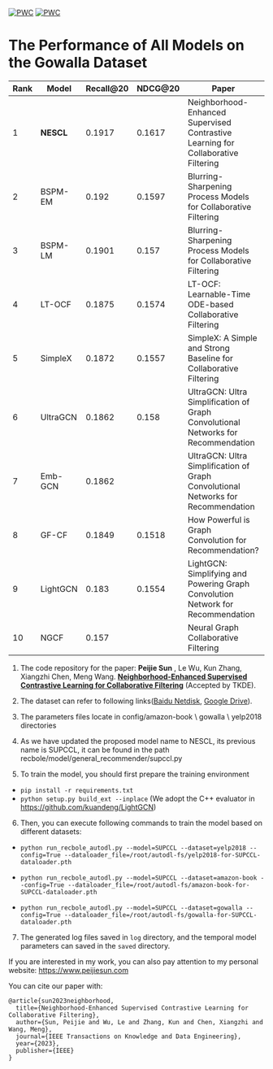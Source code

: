 [![PWC](https://img.shields.io/endpoint.svg?url=https://paperswithcode.com/badge/neighborhood-enhanced-supervised-contrastive/collaborative-filtering-on-yelp2018)](https://paperswithcode.com/sota/collaborative-filtering-on-yelp2018?p=neighborhood-enhanced-supervised-contrastive)
[![PWC](https://img.shields.io/endpoint.svg?url=https://paperswithcode.com/badge/neighborhood-enhanced-supervised-contrastive/recommendation-systems-on-gowalla)](https://paperswithcode.com/sota/recommendation-systems-on-gowalla?p=neighborhood-enhanced-supervised-contrastive)


# The Performance of All Models on the Gowalla Dataset
| Rank | Model     | Recall@20 | NDCG@20 | Paper                                                                          | Year |
|------|-----------|-----------|---------|--------------------------------------------------------------------------------|------|
| 1    | **NESCL**     | 0.1917    | 0.1617  | Neighborhood-Enhanced Supervised Contrastive Learning for Collaborative Filtering | 2024 |
| 2    | BSPM-EM   | 0.192     | 0.1597  | Blurring-Sharpening Process Models for Collaborative Filtering                  | 2022 |
| 3    | BSPM-LM   | 0.1901    | 0.157   | Blurring-Sharpening Process Models for Collaborative Filtering                  | 2022 |
| 4    | LT-OCF    | 0.1875    | 0.1574  | LT-OCF: Learnable-Time ODE-based Collaborative Filtering                        | 2021 |
| 5    | SimpleX   | 0.1872    | 0.1557  | SimpleX: A Simple and Strong Baseline for Collaborative Filtering               | 2021 |
| 6    | UltraGCN  | 0.1862    | 0.158   | UltraGCN: Ultra Simplification of Graph Convolutional Networks for Recommendation | 2021 |
| 7    | Emb-GCN   | 0.1862    |         | UltraGCN: Ultra Simplification of Graph Convolutional Networks for Recommendation | 2021 |
| 8    | GF-CF     | 0.1849    | 0.1518  | How Powerful is Graph Convolution for Recommendation?                           | 2021 |
| 9    | LightGCN  | 0.183     | 0.1554  | LightGCN: Simplifying and Powering Graph Convolution Network for Recommendation  | 2020 |
| 10   | NGCF      | 0.157     |         | Neural Graph Collaborative Filtering                                           | 2019 |


1. The code repository for the paper:  **Peijie Sun** , Le Wu, Kun Zhang, Xiangzhi Chen, Meng Wang.  **[Neighborhood-Enhanced Supervised Contrastive Learning for Collaborative Filtering](https://arxiv.org/abs/2402.11523)**  (Accepted by TKDE).

2. The dataset can refer to following links([Baidu Netdisk](https://pan.baidu.com/s/1HXFrGavcvGzHzbkIQP_v3w?pwd=ct9x), [Google Drive](https://drive.google.com/drive/folders/1coHwFat2b4prNPQ4Q8QHznbg8rsi6-P1?usp=sharing)). 

3. The parameters files locate in config/amazon-book \ gowalla \ yelp2018 directories

4. As we have updated the proposed model name to NESCL, its previous name is SUPCCL, it can be found in the path recbole/model/general_recommender/supccl.py

5. To train the model, you should first prepare the training environment
- `pip install -r requirements.txt`
- `python setup.py build_ext --inplace` (We adopt the C++ evaluator in https://github.com/kuandeng/LightGCN)

6. Then, you can execute following commands to train the model based on different datasets:

- `python run_recbole_autodl.py --model=SUPCCL --dataset=yelp2018 --config=True --dataloader_file=/root/autodl-fs/yelp2018-for-SUPCCL-dataloader.pth`

- `python run_recbole_autodl.py --model=SUPCCL --dataset=amazon-book --config=True --dataloader_file=/root/autodl-fs/amazon-book-for-SUPCCL-dataloader.pth`

- `python run_recbole_autodl.py --model=SUPCCL --dataset=gowalla --config=True --dataloader_file=/root/autodl-fs/gowalla-for-SUPCCL-dataloader.pth
`

7. The generated log files saved in `log` directory, and the temporal model parameters can saved in the `saved` directory. 

If you are interested in my work, you can also pay attention to my personal website: https://www.peijiesun.com

You can cite our paper with:
```
@article{sun2023neighborhood,
  title={Neighborhood-Enhanced Supervised Contrastive Learning for Collaborative Filtering},
  author={Sun, Peijie and Wu, Le and Zhang, Kun and Chen, Xiangzhi and Wang, Meng},
  journal={IEEE Transactions on Knowledge and Data Engineering},
  year={2023},
  publisher={IEEE}
}
```
